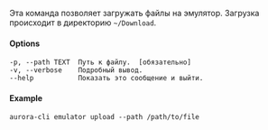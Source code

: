 Эта команда позволяет загружать файлы на эмулятор.
Загрузка происходит в директорию `~/Download`.

#### Options

```shell
-p, --path TEXT  Путь к файлу.  [обязательно]
-v, --verbose    Подробный вывод.
--help           Показать это сообщение и выйти.
```

#### Example

```shell
aurora-cli emulator upload --path /path/to/file
```
